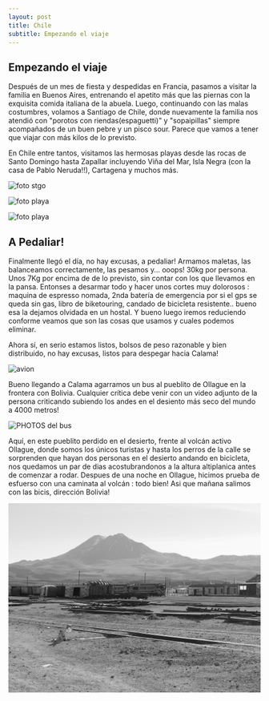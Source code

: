 ```yaml
---
layout: post
title: Chile
subtitle: Empezando el viaje
---
```


## Empezando el viaje

Después de un mes de fiesta y despedidas en Francia, pasamos a visitar la familia en Buenos Aires, entrenando el apetito más que las piernas con la exquisita comida italiana de la abuela. Luego, continuando con las malas costumbres, volamos a Santiago de Chile, donde nuevamente la familia nos atendió con "porotos con riendas(espaguetti)" y "sopaipillas" siempre acompañados de un buen pebre y un pisco sour. Parece que vamos a tener que viajar con más kilos de lo previsto.

En Chile entre tantos, visitamos las hermosas playas desde las rocas de Santo Domingo hasta Zapallar incluyendo Viña del Mar, Isla Negra (con la casa de Pablo Neruda!!), Cartagena y muchos más.

![foto stgo](https://lh3.googleusercontent.com/g5U7xDBXH1kzNbf61zBm4ehOjYpSEqAS1JHeltlczCQn9J4q1n95n1OmivMbYUCxrhY4QN60g_X_33m0fvMGJKfqHJSbf0tmacb2Iqfowr1AUdYd4o9LDl4Y1KMTOQ6t9chxep5uGDrNOlR1Tv5gaucHNCn2nAXbp0dbjZd92cv_Hm0QCqylshxo3MKT3EYjDVv0YwJo80PGvRGcENLe2BdRzPB271uFaF5sU01ev7lzVfoxBDme-TG-XmPdjy6q6MZohJLc_0OJ8EUvnC50gnrRcnbJCj2x9_JFAIqvO950s4lYhuQdYshvhe9IFUcAwpJx2wwRvtxByRluGd7B2fKcGTi9iszfCOANTueqAniRDx7WaHiLBOistbLtzFtEN11J8I-E4_i8n02C0lb3ZUPWE2OaN7E2luboMwXo1eIbfvTDTgJhaTDcHdNIn0Tq-QHkTzOsO4OI2nrerJteQHB_I3XSyC6aPB_JhM_viYq0aYo2g2ODe2p8YQ6I_mVoHrg9-0IE-tMWkXWu2eIFsFHvNRJDwNmEbiTWuFj4azc1mXzi17L8ABWAzZzq57Le__M4A7fcZ_f4g-0pQWrj_avN-aCePLgkqANxYtITRy0Uzm4dXq-J9Q=w1215-h684-no)

![foto playa](https://lh3.googleusercontent.com/fRf82CUn14PbjQu1-hB0NEMALvYuYWxE3o5If1YYMnJXlMUoymAE8ZLxAQzpJABAgVvJtclB2FmuvrqCtRQu4vJnatRmcx10pTBPvpz7kE6KckHZc5A-cdHyiTyMWJlnEtXineofm7ktPX4Kq49GXtavjupQzzevc-jSt5z5tT6dHNpCGbwO62D9FVXu22jljrCmp651Lz-u6AJ_3eb5IV_Zd-Ts3QG5QN2JUR6toKL_VmyvnhZ_EVcldoKJ2tI9kQ9Noes6vOK5zS61w45tcyUWy0SCNWh06cWSkAAwNQVE_Uv276iuK0NeuXg1eqG0btjyxkbX1Dq7Xfsig1Sbs_YoCh8qnXZhU4ftgghTBFXRKKXyoz0IjJ-9JVB9eJrzh7__dgwwpYsLB6zj1qz5bBv9yXBabBgksfaGPI3DtQSmcf_faaZWbGWKkxbivL1apHYrRgsFxnls1HhUE0pBz2uM5nTz_KWPi6Sf2zpRdXq2GHdVszzMNFs9hRNjsYoHvcRNYd2V_e7DyIVlZ5fwILm8KgzEkK0-Q7ElYEGsTewxi3TJePsXOT050ONMaF5e-iBhkqbFGC64yr9eE8xSMOtisW3bPBC0h-xj_TnzenWRCsF5ByfUBNNH29R-VBXzPvJA9R__UcueP6Aa0sOZm4ujdfvz0IgNKAoLn5FQPjOtcTI=w947-h711-no)

![foto playa](https://lh3.googleusercontent.com/9FybY12OTmAc2ktbuJnS9DBiRawBcaZpZqyUu2hBRhne_DFdi8exMAHrg6ZDKu08EVGtnBeYaxw1o79yEjVqJ4Eg6xQw8kNkc0ZC8xHAuYiftyhtkobAblR7yLTUk9morvX9sRas6P3ukIrRISQI_EYtE-bjSlcugrc5eXZZdhDPmnagWqMuy4D1X4OALRgUq0hDMdFwzoQPV6c23XluqsiO5GXZcMtxhxeEGmbi-xT4zknfHwEu6zBCTA1TDWjER4YG3AmbB8d-fhb-IWQ2ypC47dzgwuc2ObugoT_YEuzi2f5hgTMhS1hRh13CMbXgn2RTzs1hA1uMkA513CJ9pO3c19FrYsPIbjTlSNDxTBtZUKlf4_rWexWlJEhXrFtLusA1RWrkwBTR7cPzM797oiBmA_rnrHVsccrpjahRoVze00k7HmWulZoZ5IYfAUpwd7Rs60A1iu6oX_f3HgM0bc5R6VqHA1-L2oHbC8qyb9n_PuAsvUviuNlFIMSpFp4HxrnU7dMP34dKW3R_QDmpEQCh3u-unBpeyD-lR9jNfw2id0vMPysXGGyGoBmD3rMsn-kI27lchvisrU_qeGoEOn2Oy3UK-ptYz5kxecWvp_ZO8te2kQudxQ=w439-h247-no)

## A Pedaliar!
Finalmente llegó el día, no hay excusas, a pedaliar! Armamos maletas, las balanceamos correctamente, las pesamos y... ooops! 30kg por persona. Unos 7Kg por encima de  de lo previsto, sin contar con los que llevamos en la pansa. Entonses a desarmar todo y hacer unos cortes muy dolorosos : maquina de espresso nomada, 2nda batería de emergencia por si el gps se queda sin gas, libro de biketouring, candado de bicicleta resistente.. bueno esa la dejamos olvidada en un hostal. Y bueno luego iremos reduciendo conforme veamos que son las cosas que usamos y cuales podemos eliminar.

Ahora sí, en serio estamos listos, bolsos de peso razonable y bien distribuido, no hay excusas, listos para despegar hacia Calama!

![avion](https://lh3.googleusercontent.com/B8C_7Y5WeGw5yljHy2LAQrDKHoNt-rMZ8GcMNT0lI2g9QgdMLODzHSWKt6IEInGE16KL9eZBBqodFBt2V6FtJmHYM1eak3Wuyd8XtBEzlx9a7C9AxQtNKzSiUL7Kb837HXbFA5GAYzdrjvsqZorZp4gO2p1ZnL2nNmJuZnU5JPaT-1YEfLOM8b7zu0R91iGfmGWniZDDLXiQd63ZyRPF81skaRuvdnJ8vcwJmdDY5Z2DJlnVk8j6MTJfaQhROruIP2UuRT4yHDJ8_OQp0fAgPVHcUCXxFtoHwcoKR5MjA2VBbuXSQgSPM1tBBVrwmVJU_ZieissAvYwySxkvdUDXzL5oRaaJSeWR2Chkdibxnbnnf9LSP_eQWkYoiEb1vDNsoINVjYv_1xfnk2P5wQGT_YDMzC_LQjn0wkhQzSxG55QFSwXsHrVA6GyWWTEn_wB_gNGYJCtWE2Z2PbIckahgtHpmnb28E4nEIqGnmdjTfDM5iZiPEBl_SWHTHs2e1WYvyCiu5NTn3yo0oNZMvB6GI7xIWUOHTBNQ06KxPyNmTNbz0QI_LiAnMDrCAo5ef8w5LxLFP99y43cg70b4Z-LUQHwhrMWDWWTVdjDkxgnWs5E47uqiJgQC9GYgf41ExkYg7dqWbyG7PleMeFV5EFIm2WtDPXLWLzjZR-9tZNofE_4VqPQ=w1215-h683-no)

Bueno llegando a Calama agarramos un bus al pueblito de Ollague en la frontera con Bolivia. Cualquier crítica debe venir con un video adjunto de la persona criticando subiendo los andes en el desiento más seco del mundo a 4000 metros!

![PHOTOS del bus](https://lh3.googleusercontent.com/Ke2yg55spmnJ8lSxK7w_WqAFh59ODjx_o8bMQGRJq-4jzdxjV8k0sPkYH7flfreUjp6vkKf8vfoU5IQRw_RdaIJ5SPQeRDmbu4v_taToGxvfXafUc8KrMJ79RqDVGMeOFGoGHXQ-l3tomBiLfRZaEWekd6MN4ZQrELvcW7ycQdl5oTBV-zDwlX0bOIPPIarwFIah_Fqy5xlzxdhfR9tNIF4M85KdzAAfKsv0nm31AyBclYO9eSQiG5vRZetAIAnk49lgOoTosElwu2PujLsTQ1wYv3nrjGky5N2hyY1ceIOFagFMBuCmWsq-S29RMgo9Z_aVsNbUuUz840vBIkkyxG9EBdCXlPyBWddeXhPHHTiCSavWBglh1o5GAaTGS_RoPU0h9aumhaWah8WQPDPux1aRgA7MKbRiaz8-1m3wmiqmZ7O5cXPo25eADKrOKNYAUOEHBbOeqeuQc3MMc1lM5XE2_7X_s7HIh3syO_DnwYQJ8Lg7jTJLmQdBC5y5bifWl_fIhRSWgBTl4L7g-5XHafVazNpzS3zqw2DiYmwSG4Bjjaoq06BxV9x1QFLptQH6BYy5PsO5-dM_Oj1dnNwmlQklqm_apNRBMeo8OmTHRD5ghYviCOl2cw=w1215-h684-no)

Aquí, en este pueblito perdido en el desierto, frente al volcán activo Ollague, donde somos los únicos turistas y hasta los perros de la calle se sorprenden que hayan dos personas en el desierto andando en bicicleta, nos quedamos un par de dias acostubrandonos a la altura altiplanica antes de comenzar a rodar. Despues de una noche en Ollague, hicimos prueba de esfuerso con una caminata al volcán : todo bien! Asi que mañana salimos con las bicis, dirección Bolivia! 

![ollague](/img/fotos/ollague.JPG)






